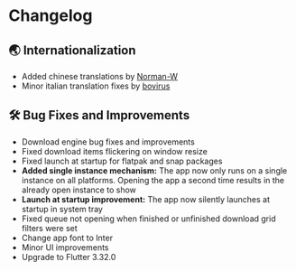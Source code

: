 # Changelog

## :earth_asia: Internationalization
- Added chinese translations by [Norman-W](https://github.com/Norman-w)
- Minor italian translation fixes by [bovirus](https://github.com/bovirus)

## :hammer_and_wrench: Bug Fixes and Improvements
- Download engine bug fixes and improvements
- Fixed download items flickering on window resize
- Fixed launch at startup for flatpak and snap packages
- **Added single instance mechanism:** The app now only runs on a single instance on all platforms. Opening the app a second time results in the already open instance to show
- **Launch at startup improvement:** The app now silently launches at startup in system tray
- Fixed queue not opening when finished or unfinished download grid filters were set
- Change app font to Inter
- Minor UI improvements
- Upgrade to Flutter 3.32.0
